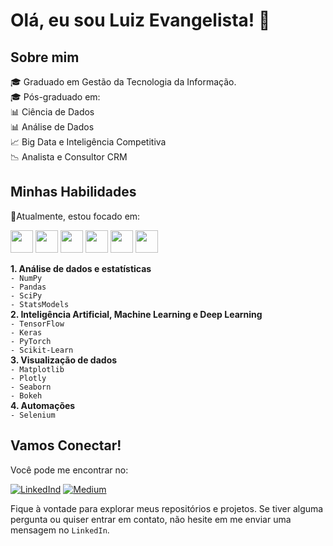 # **Olá, eu sou Luiz Evangelista!** 👋  
## **Sobre mim**
:mortar_board: Graduado em Gestão da Tecnologia da Informação.  
:mortar_board: Pós-graduado em:  
      :bar_chart: Ciência de Dados  
      :bar_chart: Análise de Dados  
      :chart_with_upwards_trend: Big Data e Inteligência Competitiva  
:chart_with_downwards_trend: Analista e Consultor CRM

## Minhas Habilidades

:dart:Atualmente, estou focado em:  

<img src="https://cdn.jsdelivr.net/gh/devicons/devicon/icons/python/python-original-wordmark.svg" width="36" />  <img src="https://cdn.jsdelivr.net/gh/devicons/devicon/icons/pandas/pandas-original.svg"  width="36"/>  <img src="https://cdn.jsdelivr.net/gh/devicons/devicon/icons/numpy/numpy-original.svg" width="36"/>  <img src="https://cdn.jsdelivr.net/gh/devicons/devicon/icons/selenium/selenium-original.svg" width="36"/>  <img src="https://cdn.jsdelivr.net/gh/devicons/devicon/icons/tensorflow/tensorflow-original-wordmark.svg" width="36"/>  <img src="https://cdn.jsdelivr.net/gh/devicons/devicon/icons/pytorch/pytorch-plain-wordmark.svg" width="36"/>

**1. Análise de dados e estatísticas**  
    `- NumPy`  
    `- Pandas`  
    `- SciPy`  
    `- StatsModels`  
**2. Inteligência Artificial, Machine Learning e Deep Learning**  
    `- TensorFlow`    
    `- Keras`  
    `- PyTorch`  
    `- Scikit-Learn`     
**3. Visualização de dados**  
    `- Matplotlib`  
    `- Plotly`  
    `- Seaborn`    
    `- Bokeh`    
**4. Automações**    
    `- Selenium`  

## Vamos Conectar!

Você pode me encontrar no:  

<a href="https://www.linkedin.com/in/luiz-evans">![LinkedInd](https://img.shields.io/badge/LinkedIn-0077B5?style=for-the-badge&logo=linkedin&logoColor=white)</a>  <a href="https://medium.com/@luiz.paulo.evangelista">![Medium](https://img.shields.io/badge/Medium-12100E?style=for-the-badge&logo=medium&logoColor=white)</a>

Fique à vontade para explorar meus repositórios e projetos. Se tiver alguma pergunta ou quiser entrar em contato, não hesite em me enviar uma mensagem no `LinkedIn`.
